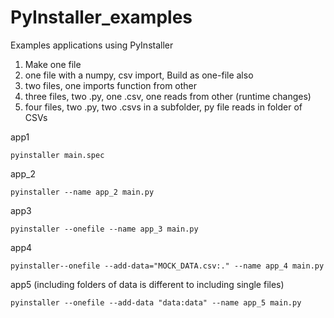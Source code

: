 # PyInstaller_examples
Examples applications using PyInstaller

1. Make one file
2. one file with a numpy, csv import, Build as one-file also
3. two files, one imports function from other 
4. three files, two .py, one .csv, one reads from other (runtime changes)
5. four files, two .py, two .csvs in a subfolder, py file reads in folder of CSVs

app1
```
pyinstaller main.spec
```

app_2
```
pyinstaller --name app_2 main.py
```

app3
```
pyinstaller --onefile --name app_3 main.py
```

app4
```
pyinstaller--onefile --add-data="MOCK_DATA.csv:." --name app_4 main.py
```
app5 (including folders of data is different to including single files)
```
pyinstaller --onefile --add-data "data:data" --name app_5 main.py
```
